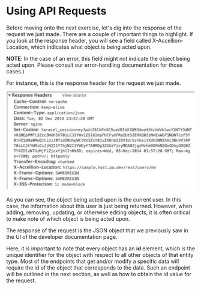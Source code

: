 # Using API Requests

Before moving onto the next exercise, let's dig into the response of the request we just made. There are a couple of important things to highlight. If you look at the response header, you will see a field called X-Accellion-Location, which indicates what object is being acted upon. 

**NOTE**:  In the case of an error, this field might not indicate the object being acted upon. Please consult our error-handling documentation for those cases.)

For instance, this is the response header for the request we just made.


![](../images/respheader.jpg)

As you can see, the object   being acted upon is the current user. In this case, the information about this user is just being returned. However, when adding, removing, updating, or otherwise editing objects, it is often critical to make note of which object   is being acted upon.

The response of the request is the JSON object that we previously saw in the UI of the developer documentation page.

Here, it is important to note that every object has an **id** element, which is the unique identifier for the object with respect to all other objects of that entity type. Most of the endpoints that get and/or modify a specific data will require the id of the object that corresponds to the data. Such an endpoint will be outlined in the next section, as well as how to obtain the id value for the request.
